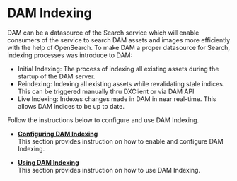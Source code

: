 # DAM Indexing

DAM can be a datasource of the Search service which will enable consumers of the service to search DAM assets and images more efficiently with the help of OpenSearch. To make DAM a proper datasource for Search, indexing processes was introduce to DAM:

- Initial Indexing: The process of indexing all existing assets during the startup of the DAM server.
- Reindexing: Indexing all existing assets while revalidating stale indices. This can be triggered manually thru DXClient or via DAM API
- Live Indexing: Indexes changes made in DAM in near real-time. This allows DAM indices to be up to date.


Follow the instructions below to configure and use DAM Indexing.

- **[Configuring DAM Indexing](./configure_dam_indexing.md)**  
This section provides instruction on how to enable and configure DAM Indexing.

- **[Using DAM Indexing](./using_dam_indexing.md)**  
This section provides instruction on how to use DAM Indexing.

